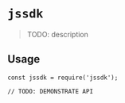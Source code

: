 # `jssdk`

> TODO: description

## Usage

```
const jssdk = require('jssdk');

// TODO: DEMONSTRATE API
```
